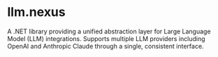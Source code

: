 # llm.nexus
A .NET library providing a unified abstraction layer for Large Language Model (LLM) integrations. Supports multiple LLM providers including OpenAI and Anthropic Claude through a single, consistent interface.

